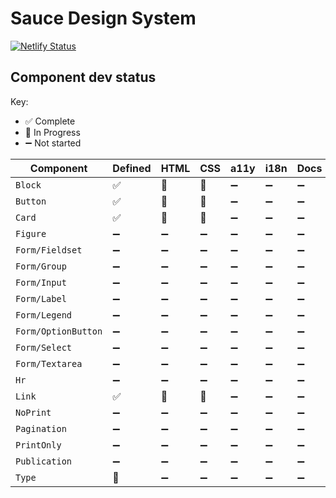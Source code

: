 # Sauce Design System

[![Netlify Status](https://api.netlify.com/api/v1/badges/8723785b-6844-46a8-9440-879166a8de22/deploy-status)](https://app.netlify.com/sites/sauce-design-system/deploys)

## Component dev status

Key:
* ✅ Complete
* 🔄 In Progress
* ➖ Not started

Component           | Defined | HTML | CSS | a11y | i18n | Docs | Examples |
------------------- | ------- | ---- | --- | ---- | ---- | ---- | -------- |
`Block`             | ✅ | 🔄 | 🔄 | ➖ | ➖ | ➖ | ➖ | ➖
`Button`            | ✅ | 🔄 | 🔄 | ➖ | ➖ | ➖ | ➖ | ➖
`Card`              | ✅ | 🔄 | 🔄 | ➖ | ➖ | ➖ | ➖ | ➖
`Figure`            | ➖ | ➖ | ➖ | ➖ | ➖ | ➖ | ➖ | ➖
`Form/Fieldset`     | ➖ | ➖ | ➖ | ➖ | ➖ | ➖ | ➖ | ➖
`Form/Group`        | ➖ | ➖ | ➖ | ➖ | ➖ | ➖ | ➖ | ➖
`Form/Input`        | ➖ | ➖ | ➖ | ➖ | ➖ | ➖ | ➖ | ➖
`Form/Label`        | ➖ | ➖ | ➖ | ➖ | ➖ | ➖ | ➖ | ➖
`Form/Legend`       | ➖ | ➖ | ➖ | ➖ | ➖ | ➖ | ➖ | ➖
`Form/OptionButton` | ➖ | ➖ | ➖ | ➖ | ➖ | ➖ | ➖ | ➖
`Form/Select`       | ➖ | ➖ | ➖ | ➖ | ➖ | ➖ | ➖ | ➖
`Form/Textarea`     | ➖ | ➖ | ➖ | ➖ | ➖ | ➖ | ➖ | ➖
`Hr`                | ➖ | ➖ | ➖ | ➖ | ➖ | ➖ | ➖ | ➖
`Link`              | ✅ | 🔄 | 🔄 | ➖ | ➖ | ➖ | ➖ | ➖
`NoPrint`           | ➖ | ➖ | ➖ | ➖ | ➖ | ➖ | ➖ | ➖
`Pagination`        | ➖ | ➖ | ➖ | ➖ | ➖ | ➖ | ➖ | ➖
`PrintOnly`         | ➖ | ➖ | ➖ | ➖ | ➖ | ➖ | ➖ | ➖
`Publication`       | ➖ | ➖ | ➖ | ➖ | ➖ | ➖ | ➖ | ➖
`Type`              | 🔄 | ➖ | ➖ | ➖ | ➖ | ➖ | ➖ | ➖
